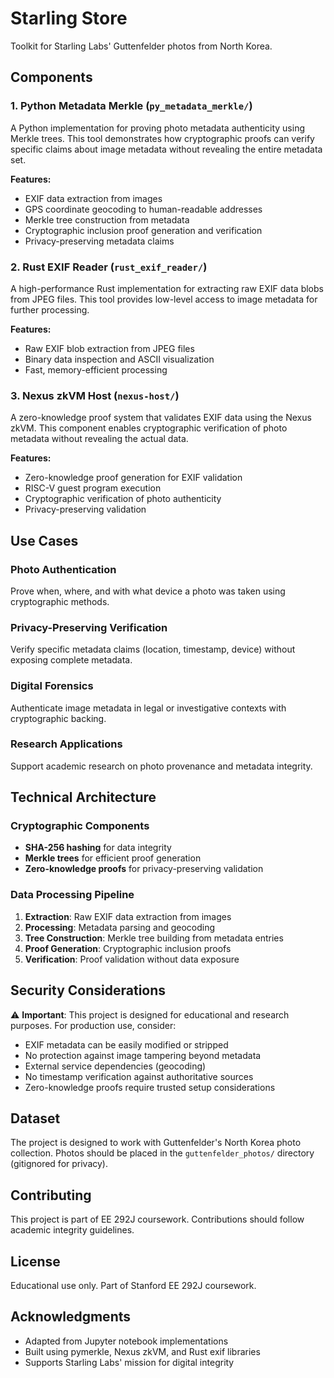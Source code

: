 # Starling Store

Toolkit for Starling Labs' Guttenfelder photos from North Korea.

## Components

### 1. Python Metadata Merkle (`py_metadata_merkle/`)

A Python implementation for proving photo metadata authenticity using Merkle trees. This tool demonstrates how cryptographic proofs can verify specific claims about image metadata without revealing the entire metadata set.

**Features:**
- EXIF data extraction from images
- GPS coordinate geocoding to human-readable addresses
- Merkle tree construction from metadata
- Cryptographic inclusion proof generation and verification
- Privacy-preserving metadata claims

### 2. Rust EXIF Reader (`rust_exif_reader/`)

A high-performance Rust implementation for extracting raw EXIF data blobs from JPEG files. This tool provides low-level access to image metadata for further processing.

**Features:**
- Raw EXIF blob extraction from JPEG files
- Binary data inspection and ASCII visualization
- Fast, memory-efficient processing

### 3. Nexus zkVM Host (`nexus-host/`)

A zero-knowledge proof system that validates EXIF data using the Nexus zkVM. This component enables cryptographic verification of photo metadata without revealing the actual data.

**Features:**
- Zero-knowledge proof generation for EXIF validation
- RISC-V guest program execution
- Cryptographic verification of photo authenticity
- Privacy-preserving validation

## Use Cases

### Photo Authentication
Prove when, where, and with what device a photo was taken using cryptographic methods.

### Privacy-Preserving Verification
Verify specific metadata claims (location, timestamp, device) without exposing complete metadata.

### Digital Forensics
Authenticate image metadata in legal or investigative contexts with cryptographic backing.

### Research Applications
Support academic research on photo provenance and metadata integrity.

## Technical Architecture

### Cryptographic Components
- **SHA-256 hashing** for data integrity
- **Merkle trees** for efficient proof generation
- **Zero-knowledge proofs** for privacy-preserving validation

### Data Processing Pipeline
1. **Extraction**: Raw EXIF data extraction from images
2. **Processing**: Metadata parsing and geocoding
3. **Tree Construction**: Merkle tree building from metadata entries
4. **Proof Generation**: Cryptographic inclusion proofs
5. **Verification**: Proof validation without data exposure

## Security Considerations

⚠️ **Important**: This project is designed for educational and research purposes. For production use, consider:

- EXIF metadata can be easily modified or stripped
- No protection against image tampering beyond metadata
- External service dependencies (geocoding)
- No timestamp verification against authoritative sources
- Zero-knowledge proofs require trusted setup considerations

## Dataset

The project is designed to work with Guttenfelder's North Korea photo collection. Photos should be placed in the `guttenfelder_photos/` directory (gitignored for privacy).

## Contributing

This project is part of EE 292J coursework. Contributions should follow academic integrity guidelines.

## License

Educational use only. Part of Stanford EE 292J coursework.

## Acknowledgments

- Adapted from Jupyter notebook implementations
- Built using pymerkle, Nexus zkVM, and Rust exif libraries
- Supports Starling Labs' mission for digital integrity



